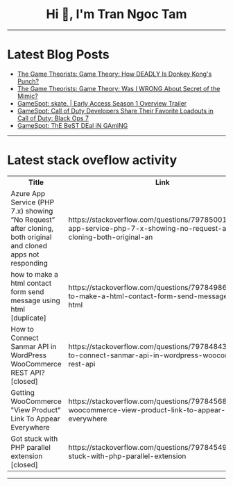 <h1 align="center">Hi 👋, I'm Tran Ngoc Tam</h1>

---

# Latest Blog Posts 
<!-- BLOG-POST-LIST:START -->
- [The Game Theorists: Game Theory: How DEADLY Is Donkey Kong&#39;s Punch?](https://dev.to/gg_news/the-game-theorists-game-theory-how-deadly-is-donkey-kongs-punch-eaa)
- [The Game Theorists: Game Theory: Was I WRONG About Secret of the Mimic?](https://dev.to/gg_news/the-game-theorists-game-theory-was-i-wrong-about-secret-of-the-mimic-1i89)
- [GameSpot: skate. | Early Access Season 1 Overview Trailer](https://dev.to/gg_news/gamespot-skate-early-access-season-1-overview-trailer-2234)
- [GameSpot: Call of Duty Developers Share Their Favorite Loadouts in Call of Duty: Black Ops 7](https://dev.to/gg_news/gamespot-call-of-duty-developers-share-their-favorite-loadouts-in-call-of-duty-black-ops-7-123k)
- [GameSpot: ThE BeST DEal iN GAmiNG](https://dev.to/gg_news/gamespot-the-best-deal-in-gaming-2kpi)
<!-- BLOG-POST-LIST:END -->

---

# Latest stack oveflow activity
<table>
  <tr><th>Title</th><th>Link</th></tr>
  <!-- STACKOVERFLOW:START --><tr><td>Azure App Service &lpar;PHP 7.x&rpar; showing “No Request” after cloning, both original and cloned apps not responding</td><td>https://stackoverflow.com/questions/79785001/azure-app-service-php-7-x-showing-no-request-after-cloning-both-original-an</td></tr><tr><td>how to make a html contact form send message using html [duplicate]</td><td>https://stackoverflow.com/questions/79784986/how-to-make-a-html-contact-form-send-message-using-html</td></tr><tr><td>How to Connect Sanmar API in WordPress WooCommerce REST API? [closed]</td><td>https://stackoverflow.com/questions/79784843/how-to-connect-sanmar-api-in-wordpress-woocommerce-rest-api</td></tr><tr><td>Getting WooCommerce &quot;View Product&quot; Link To Appear Everywhere</td><td>https://stackoverflow.com/questions/79784568/getting-woocommerce-view-product-link-to-appear-everywhere</td></tr><tr><td>Got stuck with PHP parallel extension [closed]</td><td>https://stackoverflow.com/questions/79784549/got-stuck-with-php-parallel-extension</td></tr><!-- STACKOVERFLOW:END -->
</table>

---


